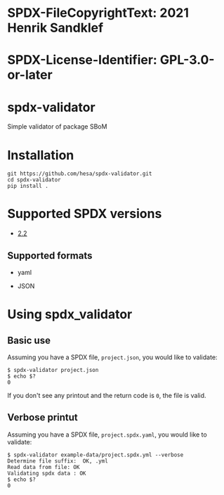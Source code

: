 # SPDX-FileCopyrightText: 2021 Henrik Sandklef
#
# SPDX-License-Identifier: GPL-3.0-or-later

# spdx-validator

Simple validator of package SBoM

# Installation

```
git https://github.com/hesa/spdx-validator.git
cd spdx-validator
pip install .
```

# Supported SPDX versions

* [2.2](https://github.com/spdx/spdx-spec/blob/development/v2.2.1/schemas/spdx-schema.json)

## Supported formats

* yaml

* JSON

# Using spdx_validator

## Basic use

Assuming you have a SPDX file, `project.json`, you would like to validate:

```
$ spdx-validator project.json
$ echo $?
0
```

If you don't see any printout and the return code is `0`, the file is valid.

## Verbose printut

Assuming you have a SPDX file, `project.spdx.yaml`, you would like to validate:

```
$ spdx-validator example-data/project.spdx.yml --verbose
Determine file suffix:  OK, .yml
Read data from file: OK
Validating spdx data : OK
$ echo $?
0
```
